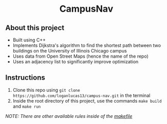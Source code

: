 <h1 align="center">CampusNav</h1>

## About this project
* Built using C++
* Implements Dijkstra's algorithm to find the shortest path between two buildings on the University of Illinois Chicago campus
* Uses data from Open Street Maps (hence the name of the repo)
* Uses an adjacency list to significantly improve optimization

## Instructions
1. Clone this repo using `git clone https://github.com/loganlucas13/campus-nav.git` in the terminal
2. Inside the root directory of this project, use the commands `make build` and `make run`

*NOTE: There are other available rules inside of the [makefile](makefile)*
